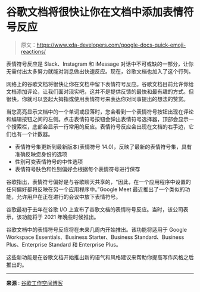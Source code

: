 # 谷歌文档将很快让你在文档中添加表情符号反应

> 原文：<https://www.xda-developers.com/google-docs-quick-emoji-reactions/>

表情符号反应是 Slack、Instagram 和 iMessage 对话中不可或缺的一部分，让你无需付出太多努力就能对消息做出快速反应。现在，谷歌文档也加入了这个行列。

网络上的谷歌文档将很快让你在文档中留下表情符号反应。谷歌文档目前允许你给文档添加评论，让我们面对现实吧，这并不是提供反馈的最快和最有趣的方式。但很快，你就可以竖起大拇指或使用表情符号来表达你对同事提出的想法的赞赏。

当您高亮显示文档中的一个单词或段落时，您会看到一个表情符号按钮出现在评论和编辑按钮之间的左侧。点击表情符号按钮会弹出表情符号选择器，顶部会显示一个搜索栏，底部会显示一行常用的反应。表情符号反应会出现在文档的右手边，它们也有一个计数器。

*   表情符号集更新到最新版本(表情符号 14.0)，反映了最新的表情符号集，具有准确反映您身份的选项
*   性别可变表情符号的中性选项
*   表情符号肤色和性别偏好会根据每个表情符号进行保存

谷歌指出，表情符号偏好是与谷歌聊天共享的，“因此，在一个应用程序中设置的任何偏好都将反映在另一个应用程序中。”Google Meet 最近推出了一个类似的功能，允许用户在正在进行的会议中放下表情符号。

谷歌最初于去年在谷歌 I/O 上宣布了谷歌文档的表情符号反应。当时，该公司表示，该功能将于 2021 年晚些时候推出。

谷歌文档中的表情符号反应将在未来几周内开始推出。该功能将适用于 Google Workspace Essentials、Business Starter、Business Standard、Business Plus、Enterprise Standard 和 Enterprise Plus。

这些新功能是在谷歌文档开始推出新的语气和风格建议来帮助你提高写作风格之后推出的。

* * *

**来源** : [谷歌工作空间博客](https://workspaceupdates.googleblog.com/2022/04/new-emoji-reactions-in-google-docs-on.html)